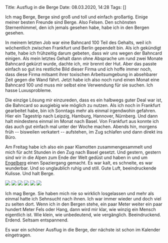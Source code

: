 Title: Ausflug in die Berge
Date: 08.03.2020, 14:28
Tags: []

Ich mag Berge, Berge sind groß und toll und einfach großartig. Einige meiner besten Freunde sind Berge. Also Felsen. Den schönsten Sternenhimmel, den ich jemals gesehen habe, habe ich in den Bergen gesehen.

In meinem letzten Job war eine Bahncard 100 Teil des Gehalts, weil ich wöchentlich zwischen Frankfurt und Berlin gependelt bin. Als ich gekündigt hatte, habe ich frühzeitig darum gebeten, dass wir uns wegen der Bahncard einigen. Als mein letztes Gehalt dann ohne Absprache um rund zwei Monate Bahncard gekürzt wurde, dachte ich, mir brennt der Hut. Aber das passte einfach so gut ins restliche Bild dieser Firma und ich hoffe immer noch, dass diese Firma mitsamt ihrer toxischen Arbeitsumgebung in absehbarer Zeit gegen die Wand fährt. Jetzt habe ich also noch rund einen Monat eine Bahncard 100 und muss mir selbst eine Verwendung für sie suchen. Ich hasse Luxusprobleme.

Die einzige Lösung mir einzureden, dass es ein halbwegs guter Deal war ist, die Bahncard so ausgiebig wie möglich zu nutzen. Als ich noch in Frankfurt gearbeitet habe, bin ich Sonntags mehr als einmal irgendwohin gefahren. Hier ein Tagestrip nach Leipzig, Hamburg, Hannover, Nürnberg. Und dann halt mindestens einmal im Monat nach Basel. Von Frankfurt aus konnte ich das auch gut einfach mal unter der Woche machen. Abends hin, morgens früh -- bisweilen verkatert -- aufstehen, im Zug schlafen und dann direkt ins Büro.

Am Freitag habe ich also ein paar Klamotten zusammengesammelt und mich für acht Stunden in den Zug nach Basel gesetzt. Und gestern, gestern sind wir in die Alpen zum Ende der Welt gedüst und haben in und um [Engelberg](https://de.wikipedia.org/wiki/Engelberg) einen Spaziergang gemacht. Es war kalt, es schneite, es war wunderbar. Und so unglaublich ruhig und still. Gute Luft, beeindruckende Kulisse. Und halt Berge.

![](IMG_8761.jpeg)
![](IMG_8818.jpeg)
![](IMG_8830.jpeg)
![](IMG_8833.jpeg)
![](IMG_8834.jpeg)
![](IMG_8845.jpeg)

Ich mag Berge. Sie haben mich nie so wirklich losgelassen und mehr als einmal hatte ich Sehnsucht nach ihnen. Ich war immer wieder und doch viel zu selten dort. Wenn ich in den Bergen stehe, ein paar Meter weiter ein paar hundert Meter Fels oder Hang, dann wird mir klar, wie winzig ein Mensch eigentlich ist. Wie klein, wie unbedeutend, wie vergänglich. Beeindruckend. Erdend. Seltsam entspannend.

Es war ein schöner Ausflug in die Berge, der nächste ist schon im Kalender eingetragen.